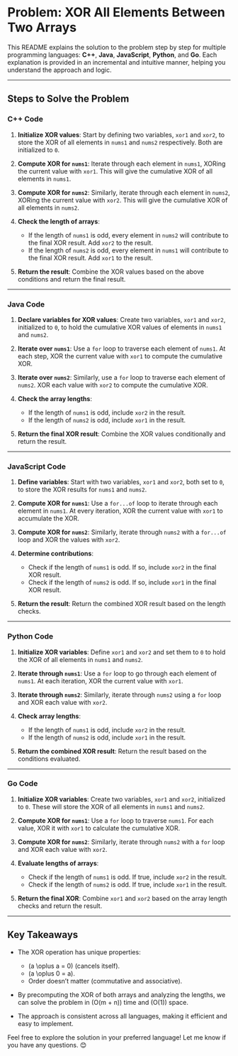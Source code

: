 # Problem: XOR All Elements Between Two Arrays

This README explains the solution to the problem step by step for multiple programming languages: **C++**, **Java**, **JavaScript**, **Python**, and **Go**. Each explanation is provided in an incremental and intuitive manner, helping you understand the approach and logic.

---

## Steps to Solve the Problem

### C++ Code

1. **Initialize XOR values**: Start by defining two variables, `xor1` and `xor2`, to store the XOR of all elements in `nums1` and `nums2` respectively. Both are initialized to `0`.

2. **Compute XOR for `nums1`**: Iterate through each element in `nums1`, XORing the current value with `xor1`. This will give the cumulative XOR of all elements in `nums1`.

3. **Compute XOR for `nums2`**: Similarly, iterate through each element in `nums2`, XORing the current value with `xor2`. This will give the cumulative XOR of all elements in `nums2`.

4. **Check the length of arrays**:  
   - If the length of `nums1` is odd, every element in `nums2` will contribute to the final XOR result. Add `xor2` to the result.  
   - If the length of `nums2` is odd, every element in `nums1` will contribute to the final XOR result. Add `xor1` to the result.

5. **Return the result**: Combine the XOR values based on the above conditions and return the final result.

---

### Java Code

1. **Declare variables for XOR values**: Create two variables, `xor1` and `xor2`, initialized to `0`, to hold the cumulative XOR values of elements in `nums1` and `nums2`.

2. **Iterate over `nums1`**: Use a `for` loop to traverse each element of `nums1`. At each step, XOR the current value with `xor1` to compute the cumulative XOR.

3. **Iterate over `nums2`**: Similarly, use a `for` loop to traverse each element of `nums2`. XOR each value with `xor2` to compute the cumulative XOR.

4. **Check the array lengths**:  
   - If the length of `nums1` is odd, include `xor2` in the result.  
   - If the length of `nums2` is odd, include `xor1` in the result.

5. **Return the final XOR result**: Combine the XOR values conditionally and return the result.

---

### JavaScript Code

1. **Define variables**: Start with two variables, `xor1` and `xor2`, both set to `0`, to store the XOR results for `nums1` and `nums2`.

2. **Compute XOR for `nums1`**: Use a `for...of` loop to iterate through each element in `nums1`. At every iteration, XOR the current value with `xor1` to accumulate the XOR.

3. **Compute XOR for `nums2`**: Similarly, iterate through `nums2` with a `for...of` loop and XOR the values with `xor2`.

4. **Determine contributions**:  
   - Check if the length of `nums1` is odd. If so, include `xor2` in the final XOR result.  
   - Check if the length of `nums2` is odd. If so, include `xor1` in the final XOR result.

5. **Return the result**: Return the combined XOR result based on the length checks.

---

### Python Code

1. **Initialize XOR variables**: Define `xor1` and `xor2` and set them to `0` to hold the XOR of all elements in `nums1` and `nums2`.

2. **Iterate through `nums1`**: Use a `for` loop to go through each element of `nums1`. At each iteration, XOR the current value with `xor1`.

3. **Iterate through `nums2`**: Similarly, iterate through `nums2` using a `for` loop and XOR each value with `xor2`.

4. **Check array lengths**:  
   - If the length of `nums1` is odd, include `xor2` in the result.  
   - If the length of `nums2` is odd, include `xor1` in the result.

5. **Return the combined XOR result**: Return the result based on the conditions evaluated.

---

### Go Code

1. **Initialize XOR variables**: Create two variables, `xor1` and `xor2`, initialized to `0`. These will store the XOR of all elements in `nums1` and `nums2`.

2. **Compute XOR for `nums1`**: Use a `for` loop to traverse `nums1`. For each value, XOR it with `xor1` to calculate the cumulative XOR.

3. **Compute XOR for `nums2`**: Similarly, iterate through `nums2` with a `for` loop and XOR each value with `xor2`.

4. **Evaluate lengths of arrays**:  
   - Check if the length of `nums1` is odd. If true, include `xor2` in the result.  
   - Check if the length of `nums2` is odd. If true, include `xor1` in the result.

5. **Return the final XOR**: Combine `xor1` and `xor2` based on the array length checks and return the result.

---

## Key Takeaways

- The XOR operation has unique properties:  
  - \(a \oplus a = 0\) (cancels itself).  
  - \(a \oplus 0 = a\).  
  - Order doesn’t matter (commutative and associative).

- By precomputing the XOR of both arrays and analyzing the lengths, we can solve the problem in \(O(m + n)\) time and \(O(1)\) space.

- The approach is consistent across all languages, making it efficient and easy to implement.

Feel free to explore the solution in your preferred language! Let me know if you have any questions. 😊
